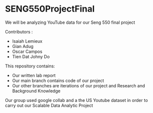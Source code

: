 # SENG550ProjectFinal
We will be analyzing YouTube data for our Seng 550 final project
 
 
 Contributors : 
 * Isaiah Lemieux
 * Gian Adug
 * Oscar Campos 
 * Tien Dat Johny Do

This repository contains: 
* Our written lab report
* Our main branch contains code of our project
* Our other branches are iterations of our project and Research and Background Knowledge

Our group used google collab and a the US Youtube dataset in order to carry out our Scalable Data Analytic Project
